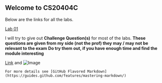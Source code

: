 ## Welcome to CS20404C

Below are the links for all the labs.

  [Lab 01](https://sidhant007.github.io/CS2040C/lab01)



I will try to give out **Challenge Question(s)** for most of the labs.
**These questions are given from my side (not the prof) they may / may not be relevant to the exam**
**Do try them out, if you have enough time and find the module interesting**

[Link](url) and ![Image](src)
```
For more details see [GitHub Flavored Markdown](https://guides.github.com/features/mastering-markdown/)
